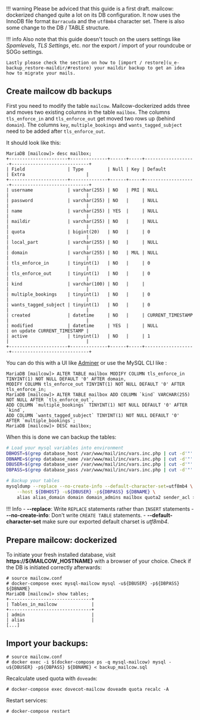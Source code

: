 !!! warning
    Please be adviced that this guide is a first draft. mailcow: dockerized changed quite a lot on its DB configuration. It now uses the InnoDB file format `Barracuda` and the `utf8mb4` character set. There is also some change to the DB / TABLE structure.

!!! info
    Also note that this guide doesn't touch on the users settings like *Spamlevels*, *TLS Settings*, etc. nor the export / import of your roundcube or SOGo settings.

    Lastly please check the section on how to [import / restore](u_e-backup_restore-maildir/#restore) your maildir backup to get an idea how to migrate your mails.

## Create mailcow db backups

First you need to modify the table `mailcow`. Mailcow-dockerized adds three and moves two existing columns in the table `mailbox`. The columns `tls_enforce_in` and `tls_enforce_out` get moved two rows up (behind `domain`). The columns `key`, `multiple_bookings` and `wants_tagged_subject` need to be added after `tls_enforce_out`.

It should look like this:

```
MariaDB [mailcow]> desc mailbox;
+----------------------+--------------+------+-----+-------------------+-----------------------------+
| Field                | Type         | Null | Key | Default           | Extra                       |
+----------------------+--------------+------+-----+-------------------+-----------------------------+
| username             | varchar(255) | NO   | PRI | NULL              |                             |
| password             | varchar(255) | NO   |     | NULL              |                             |
| name                 | varchar(255) | YES  |     | NULL              |                             |
| maildir              | varchar(255) | NO   |     | NULL              |                             |
| quota                | bigint(20)   | NO   |     | 0                 |                             |
| local_part           | varchar(255) | NO   |     | NULL              |                             |
| domain               | varchar(255) | NO   | MUL | NULL              |                             |
| tls_enforce_in       | tinyint(1)   | NO   |     | 0                 |                             |
| tls_enforce_out      | tinyint(1)   | NO   |     | 0                 |                             |
| kind                 | varchar(100) | NO   |     |                   |                             |
| multiple_bookings    | tinyint(1)   | NO   |     | 0                 |                             |
| wants_tagged_subject | tinyint(1)   | NO   |     | 0                 |                             |
| created              | datetime     | NO   |     | CURRENT_TIMESTAMP |                             |
| modified             | datetime     | YES  |     | NULL              | on update CURRENT_TIMESTAMP |
| active               | tinyint(1)   | NO   |     | 1                 |                             |
+----------------------+--------------+------+-----+-------------------+-----------------------------+
```

You can do this with a UI like [Adminer](https://www.adminer.org/#download) or use the MySQL CLI like :

```
MariaDB [mailcow]> ALTER TABLE mailbox MODIFY COLUMN tls_enforce_in TINYINT(1) NOT NULL DEFAULT '0' AFTER domain,
MODIFY COLUMN tls_enforce_out TINYINT(1) NOT NULL DEFAULT '0' AFTER tls_enforce_in;
MariaDB [mailcow]> ALTER TABLE mailbox ADD COLUMN `kind` VARCHAR(255) NOT NULL AFTER `tls_enforce_out`,
ADD COLUMN `multiple_bookings` TINYINT(1) NOT NULL DEFAULT '0' AFTER `kind`,
ADD COLUMN `wants_tagged_subject` TINYINT(1) NOT NULL DEFAULT '0' AFTER `multiple_bookings`;
MariaDB [mailcow]> DESC mailbox;
```

When this is done we can backup the tables:

```bash
# Load your mysql variables into environment
DBHOST=$(grep database_host /var/www/mail/inc/vars.inc.php | cut -d'"' -f2)
DBNAME=$(grep database_name /var/www/mail/inc/vars.inc.php | cut -d'"' -f2)
DBUSER=$(grep database_user /var/www/mail/inc/vars.inc.php | cut -d'"' -f2)
DBPASS=$(grep database_pass /var/www/mail/inc/vars.inc.php | cut -d'"' -f2)

# Backup your tables
mysqldump --replace --no-create-info --default-character-set=utf8mb4 \
    --host ${DBHOST} -u${DBUSER} -p${DBPASS} ${DBNAME} \
    alias alias_domain domain domain_admins mailbox quota2 sender_acl > backup_mailcow.sql
```

!!! Info
    - **--replace**: Write `REPLACE` statements rather than `INSERT` statements
    - **--no-create-info**: Don't write `CREATE TABLE` statements.
    - **--default-character-set** make sure our exported default charset is *utf8mb4*.


## Prepare mailcow: dockerized

To initiate your fresh installed database, visit **https://${MAILCOW_HOSTNAME}** with a browser of your choice. Check if the DB is initiated correctly afterwards:

```
# source mailcow.conf
# docker-compose exec mysql-mailcow mysql -u${DBUSER} -p${DBPASS} ${DBNAME}
MariaDB [mailcow]> show tables;
+-------------------------------+
| Tables_in_mailcow             |
+-------------------------------+
| admin                         |
| alias                         |
[...]
```

## Import your backups:

```
# source mailcow.conf
# docker exec -i $(docker-compose ps -q mysql-mailcow) mysql -u${DBUSER} -p${DBPASS} ${DBNAME} < backup_mailcow.sql
```

Recalculate used quota with `doveadm`:

```
# docker-compose exec dovecot-mailcow doveadm quota recalc -A
```

Restart services:

```
# docker-compose restart
```
